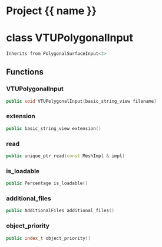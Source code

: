 <script setup>
import {useRoute} from 'vitepress'
const {path} = useRoute()
const tokens = path.split('/')
const words = tokens[2].split('-');
for (let i = 0; i < words.length; i++) {
    words[i] = words[i].charAt(0).toUpperCase() + words[i].slice(1);
    words[i] = words[i].replace('geode', 'Geode')
}
const name = words.join('-');
</script>
# Project {{ name }}

# class VTUPolygonalInput


```cpp
Inherits from PolygonalSurfaceInput<3>
```



## Functions

### VTUPolygonalInput

```cpp
public void VTUPolygonalInput(basic_string_view filename)
```


### extension

```cpp
public basic_string_view extension()
```


### read

```cpp
public unique_ptr read(const MeshImpl & impl)
```


### is_loadable

```cpp
public Percentage is_loadable()
```


### additional_files

```cpp
public AdditionalFiles additional_files()
```


### object_priority

```cpp
public index_t object_priority()
```




